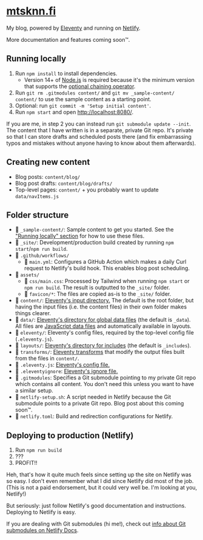 # [mtsknn.fi](https://mtsknn.fi/)

My blog,
powered by [Eleventy](https://www.11ty.dev/)
and running on [Netlify](https://www.netlify.com/).

More documentation and features coming soon&trade;.

## Running locally

1. Run `npm install` to install dependencies.
   - Version 14+ of [Node.js](https://nodejs.org/) is required
     because it's the minimum version that supports
     the [optional chaining operator](https://developer.mozilla.org/en-US/docs/Web/JavaScript/Reference/Operators/Optional_chaining).
2. Run `git rm .gitmodules content/` and `git mv _sample-content/ content/`
   to use the sample content as a starting point.
3. Optional: run `git commit -m 'Setup initial content'`.
4. Run `npm start` and open <http://localhost:8080/>.

If you are me,
in step 2 you can instead run `git submodule update --init`.
The content that I have written
is in a separate, private Git repo.
It's private so that I can store drafts and scheduled posts there
(and fix embarrassing typos and mistakes
without anyone having to know about them afterwards).

## Creating new content

- Blog posts: `content/blog/`
- Blog post drafts: `content/blog/drafts/`
- Top-level pages: `content/`
  \+ you probably want to update `data/navItems.js`

## Folder structure

- 📂 `_sample-content/`:
  Sample content to get you started.
  See the ["Running locally" section](#running-locally)
  for how to use these files.
- 📂 `_site/`:
  Development/production build
  created by running `npm start`/`npm run build`.
- 📂 `.github/workflows/`
  - 📄 `main.yml`:
    Configures a GitHub Action
    which makes a daily Curl request to Netlify's build hook.
    This enables blog post scheduling.
- 📂 `assets/`
  - 📄 `css/main.css`:
    Processed by Tailwind
    when running `npm start` or `npm run build`.
    The result is outputted to the `_site/` folder.
  - 📄 `favicon/*`:
    The files are copied as-is to the `_site/` folder.
- 📂 `content/`:
  [Eleventy's input directory.](https://www.11ty.dev/docs/config/#input-directory)
  The default is the root folder,
  but having the input files (i.e. the content files) in their own folder
  makes things clearer.
- 📂 `data/`:
  [Eleventy's directory for global data files](https://www.11ty.dev/docs/config/#directory-for-global-data-files)
  (the default is `_data`).
  All files are [JavaScript data files](https://www.11ty.dev/docs/data-js/)
  and automatically available in layouts.
- 📂 `eleventy/`:
  Eleventy's config files,
  required by the top-level config file (`.eleventy.js`).
- 📂 `layouts/`:
  [Eleventy's directory for includes](https://www.11ty.dev/docs/config/#directory-for-includes)
  (the default is `_includes`).
- 📂 `transforms/`:
  [Eleventy transforms](https://www.11ty.dev/docs/config/#transforms)
  that modify the output files built from the files in `content/`.
- 📄 `.eleventy.js`:
  [Eleventy's config file.](https://www.11ty.dev/docs/config/)
- 📄 `.eleventyignore`:
  [Eleventy's ignore file.](https://www.11ty.dev/docs/ignores/)
- 📄 `.gitmodules`:
  Specifies a Git submodule pointing to my private Git repo
  which contains all content.
  You don't need this
  unless you want to have a similar setup.
- 📄 `netlify-setup.sh`:
  A script needed in Netlify
  because the Git submodule points to a private Git repo.
  Blog post about this coming soon&trade;.
- 📄 `netlify.toml`:
  Build and redirection configurations for Netlify.

## Deploying to production (Netlify)

1. Run `npm run build`
2. ???
3. PROFIT!!

Heh,
that's how it quite much feels
since setting up the site on Netlify was so easy.
I don't even remember what I did
since Netlify did most of the job.
(This is not a paid endorsement,
but it could very well be.
I'm looking at you, Netlify!)

But seriously:
just follow Netlify's good documentation and instructions.
Deploying to Netlify is easy.

If you are dealing with Git submodules (hi me!),
check out
[info about Git submodules on Netlify Docs](https://docs.netlify.com/configure-builds/repo-permissions-linking/#git-submodules).
